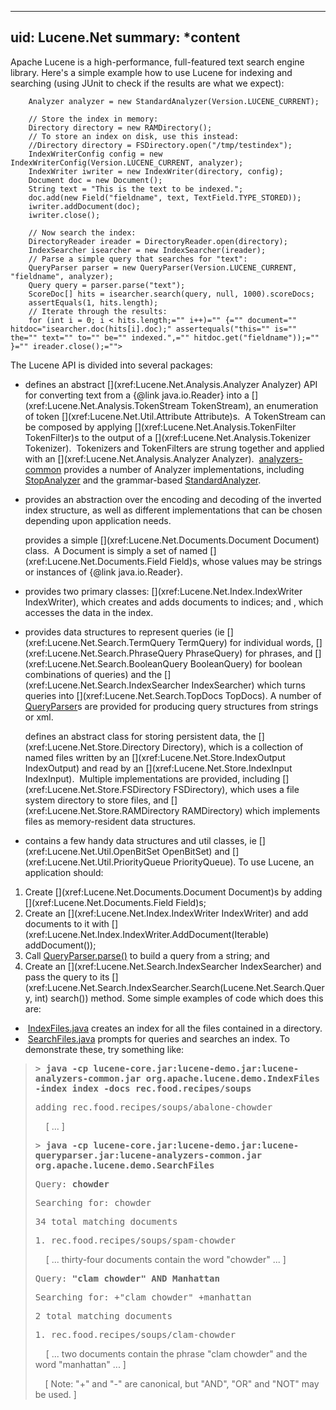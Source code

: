 ﻿<!--
 Licensed to the Apache Software Foundation (ASF) under one or more
 contributor license agreements.  See the NOTICE file distributed with
 this work for additional information regarding copyright ownership.
 The ASF licenses this file to You under the Apache License, Version 2.0
 (the "License"); you may not use this file except in compliance with
 the License.  You may obtain a copy of the License at

     http://www.apache.org/licenses/LICENSE-2.0

 Unless required by applicable law or agreed to in writing, software
 distributed under the License is distributed on an "AS IS" BASIS,
 WITHOUT WARRANTIES OR CONDITIONS OF ANY KIND, either express or implied.
 See the License for the specific language governing permissions and
 limitations under the License.
-->

---
uid: Lucene.Net
summary: *content
---

Apache Lucene is a high-performance, full-featured text search engine library. Here's a simple example how to use Lucene for indexing and searching (using JUnit to check if the results are what we expect):

<!-- =   Java2Html Converter 5.0 [2006-03-04] by Markus Gebhard  markus@jave.de   = -->

        Analyzer analyzer = new StandardAnalyzer(Version.LUCENE_CURRENT);

        // Store the index in memory:
        Directory directory = new RAMDirectory();
        // To store an index on disk, use this instead:
        //Directory directory = FSDirectory.open("/tmp/testindex");
        IndexWriterConfig config = new IndexWriterConfig(Version.LUCENE_CURRENT, analyzer);
        IndexWriter iwriter = new IndexWriter(directory, config);
        Document doc = new Document();
        String text = "This is the text to be indexed.";
        doc.add(new Field("fieldname", text, TextField.TYPE_STORED));
        iwriter.addDocument(doc);
        iwriter.close();

        // Now search the index:
        DirectoryReader ireader = DirectoryReader.open(directory);
        IndexSearcher isearcher = new IndexSearcher(ireader);
        // Parse a simple query that searches for "text":
        QueryParser parser = new QueryParser(Version.LUCENE_CURRENT, "fieldname", analyzer);
        Query query = parser.parse("text");
        ScoreDoc[] hits = isearcher.search(query, null, 1000).scoreDocs;
        assertEquals(1, hits.length);
        // Iterate through the results:
        for (int i = 0; i < hits.length;="" i++)="" {="" document="" hitdoc="isearcher.doc(hits[i].doc);" assertequals("this="" is="" the="" text="" to="" be="" indexed.",="" hitdoc.get("fieldname"));="" }="" ireader.close();="">

The Lucene API is divided into several packages:

*   **[](xref:Lucene.Net.Analysis)**
defines an abstract [](xref:Lucene.Net.Analysis.Analyzer Analyzer)
API for converting text from a {@link java.io.Reader}
into a [](xref:Lucene.Net.Analysis.TokenStream TokenStream),
an enumeration of token [](xref:Lucene.Net.Util.Attribute Attribute)s. 
A TokenStream can be composed by applying [](xref:Lucene.Net.Analysis.TokenFilter TokenFilter)s
to the output of a [](xref:Lucene.Net.Analysis.Tokenizer Tokenizer). 
Tokenizers and TokenFilters are strung together and applied with an [](xref:Lucene.Net.Analysis.Analyzer Analyzer). 
[analyzers-common](../analyzers-common/overview-summary.html) provides a number of Analyzer implementations, including 
[StopAnalyzer](../analyzers-common/org/apache/lucene/analysis/core/StopAnalyzer.html)
and the grammar-based [StandardAnalyzer](../analyzers-common/org/apache/lucene/analysis/standard/StandardAnalyzer.html).
*   **[](xref:Lucene.Net.Codecs)**
provides an abstraction over the encoding and decoding of the inverted index structure,
as well as different implementations that can be chosen depending upon application needs.

    **[](xref:Lucene.Net.Documents)**
provides a simple [](xref:Lucene.Net.Documents.Document Document)
class.  A Document is simply a set of named [](xref:Lucene.Net.Documents.Field Field)s,
whose values may be strings or instances of {@link java.io.Reader}.
*   **[](xref:Lucene.Net.Index)**
provides two primary classes: [](xref:Lucene.Net.Index.IndexWriter IndexWriter),
which creates and adds documents to indices; and [](xref:Lucene.Net.Index.IndexReader),
which accesses the data in the index.
*   **[](xref:Lucene.Net.Search)**
provides data structures to represent queries (ie [](xref:Lucene.Net.Search.TermQuery TermQuery)
for individual words, [](xref:Lucene.Net.Search.PhraseQuery PhraseQuery) 
for phrases, and [](xref:Lucene.Net.Search.BooleanQuery BooleanQuery) 
for boolean combinations of queries) and the [](xref:Lucene.Net.Search.IndexSearcher IndexSearcher)
which turns queries into [](xref:Lucene.Net.Search.TopDocs TopDocs).
A number of [QueryParser](../queryparser/overview-summary.html)s are provided for producing
query structures from strings or xml.

    **[](xref:Lucene.Net.Store)**
defines an abstract class for storing persistent data, the [](xref:Lucene.Net.Store.Directory Directory),
which is a collection of named files written by an [](xref:Lucene.Net.Store.IndexOutput IndexOutput)
and read by an [](xref:Lucene.Net.Store.IndexInput IndexInput). 
Multiple implementations are provided, including [](xref:Lucene.Net.Store.FSDirectory FSDirectory),
which uses a file system directory to store files, and [](xref:Lucene.Net.Store.RAMDirectory RAMDirectory)
which implements files as memory-resident data structures.
*   **[](xref:Lucene.Net.Util)**
contains a few handy data structures and util classes, ie [](xref:Lucene.Net.Util.OpenBitSet OpenBitSet)
and [](xref:Lucene.Net.Util.PriorityQueue PriorityQueue).
To use Lucene, an application should:

1.  Create [](xref:Lucene.Net.Documents.Document Document)s by
adding
[](xref:Lucene.Net.Documents.Field Field)s;
2.  Create an [](xref:Lucene.Net.Index.IndexWriter IndexWriter)
and add documents to it with [](xref:Lucene.Net.Index.IndexWriter.AddDocument(Iterable) addDocument());
3.  Call [QueryParser.parse()](../queryparser/org/apache/lucene/queryparser/classic/QueryParserBase.html#parse(java.lang.String))
to build a query from a string; and
4.  Create an [](xref:Lucene.Net.Search.IndexSearcher IndexSearcher)
and pass the query to its [](xref:Lucene.Net.Search.IndexSearcher.Search(Lucene.Net.Search.Query, int) search())
method.
Some simple examples of code which does this are:

*    [IndexFiles.java](../demo/src-html/org/apache/lucene/demo/IndexFiles.html) creates an
index for all the files contained in a directory.
*    [SearchFiles.java](../demo/src-html/org/apache/lucene/demo/SearchFiles.html) prompts for
queries and searches an index.
To demonstrate these, try something like:

> <tt>> **java -cp lucene-core.jar:lucene-demo.jar:lucene-analyzers-common.jar org.apache.lucene.demo.IndexFiles -index index -docs rec.food.recipes/soups**</tt>
> 
> <tt>adding rec.food.recipes/soups/abalone-chowder</tt>
> 
> <tt>  </tt>[ ... ]
> 
> <tt>> **java -cp lucene-core.jar:lucene-demo.jar:lucene-queryparser.jar:lucene-analyzers-common.jar org.apache.lucene.demo.SearchFiles**</tt>
> 
> <tt>Query: **chowder**</tt>
> 
> <tt>Searching for: chowder</tt>
> 
> <tt>34 total matching documents</tt>
> 
> <tt>1. rec.food.recipes/soups/spam-chowder</tt>
> 
> <tt>  </tt>[ ... thirty-four documents contain the word "chowder" ... ]
> 
> <tt>Query: **"clam chowder" AND Manhattan**</tt>
> 
> <tt>Searching for: +"clam chowder" +manhattan</tt>
> 
> <tt>2 total matching documents</tt>
> 
> <tt>1. rec.food.recipes/soups/clam-chowder</tt>
> 
> <tt>  </tt>[ ... two documents contain the phrase "clam chowder"
> and the word "manhattan" ... ]
> 
>     [ Note: "+" and "-" are canonical, but "AND", "OR"
> and "NOT" may be used. ]